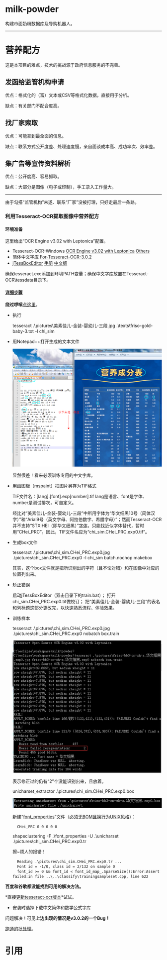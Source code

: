 # milk-powder
构建市面奶粉数据库及导购机器人。

---
# 营养配方 #
这是本项目的难点，技术的挑战源于政府信息服务的不完善。

## 发函给监管机构申请 ##
优点：格式化的（富）文本或CSV等格式化数据，直接用于分析。

缺点：有关部门不配合度高。

## 找厂家索取 ##
优点：可能拿到最全面的信息。

缺点：联系方式公开度差、处理速度慢，亲自面谈成本高、成功率次、效率差。

## 集广告等宣传资料解析 ##
优点：公开度高、容易抓取。

缺点：大部分是图像（电子或印制），手工录入工作量大。

---
由于勾搭“监管机构”未遂、联系“厂家”没被打理，只好走最后一条路。
### 利用Tesseract-OCR提取图像中营养配方 ###

#### 环境准备 ####
这里给出“OCR Engine v3.02 with Leptonica”配置。

- Tesseract-OCR-Windows [OCR Engine v3.02 with Leptonica][0] [Others][1]
- 简体中文字库 [For-Tesseract-OCR-3.0.2][2]
- [jTessBoxEditor][3] [手册][8] [中文版][9]

确保tesseract.exe添加到环境PATH变量；确保中文字库放置在Tesseract-OCR\tessdata目录下。

#### [详细步骤][7] ####
**绕过啰嗦**[点这里](#goto-success-test)。

- 执行

	tesseract .\pictures\美素佳儿-金装-婴幼儿-三段.jpg .\texts\friso-gold-baby-3.txt -l chi_sim

- 用Notepad++打开生成的文本文件

	![](./pictures/初始OCR结果.png "初始OCR结果")

	显然很差！看来必须训练专用的中文字库。

- 用画图板（mspaint）把图片另存为TIF格式

	TIF文件名：[lang].[font].exp[number].tif
	lang是语言、font是字体、number是测试排次，可自定义。

	经比对“美素佳儿-金装-婴幼儿-三段”中所用字体为“华文细黑10号（简体汉字）”和“Arial9号（英文字母、阿拉伯数字、希腊字母）”；然而Tesseract-OCR并不支持“STXIHEI（即华文细黑）”[字体][4]，只能找近似字体替代，暂时用“CHei_PRC”。因此，TIF文件名应为“chi\_sim.CHei\_PRC.exp0.tif”。

- 生成box文件

	tesseract .\pictures\chi\_sim.CHei\_PRC.exp0.jpg .\pictures\chi\_sim.CHei\_PRC.exp0 -l chi\_sim batch.nochop makebox

	其实，这个box文件就是把所识别出的字符（且不论对错）和在图像中对应的位置列出来。

- 矫正错误

	启动jTessBoxEditor（双击目录下的train.bat）；
	打开chi\_sim.CHei\_PRC.exp0.tif做校订；
	把“美素佳儿-金装-婴幼儿-三段”的表名和列标题这部分更改完，以快速熟悉流程、体验效果。

- 训练样本

	tesseract .\pictures\chi\_sim.CHei\_PRC.exp0.jpg .\pictures\chi\_sim.CHei\_PRC.exp0 nobatch box.train

	![](./pictures/初次修正后BOX检查结果.png)

	表示修正过的仍有“2”个没能识别出来，且放着。

	unicharset_extractor .\pictures\chi_sim.CHei_PRC.exp0.box

	![](./pictures/初次修正后UNICODE字符集抽取结果.png)

	新建“[font_properties][5]”文件（[必须无BOM且换行为UNIX风格][6]）：

		CHei_PRC 0 0 0 0 0

	shapeclustering -F .\font\_properties -U .\unicharset .\pictures\chi\_sim.CHei_PRC.exp0.tr

	擦~烦人的报错！

		Reading .\pictures\chi_sim.CHei_PRC.exp0.tr ...
		Font id = -1/0, class id = 2/132 on sample 0
		font_id >= 0 && font_id < font_id_map_.SparseSize():Error:Assert failed:in file ..\..\classify\trainingsampleset.cpp, line 622

**百度和谷歌都没能找到可用的解决方法。**

*直接[更新tesseract-ocr版本](https://digi.bib.uni-mannheim.de/tesseract/tesseract-ocr-setup-4.00.00dev.exe "Tesseract-OCRv4-Windows64")*试试。

- 安装时选择下载中文简体和数学公式字库

问题解决！可见**上边出现的情况是v3.0.2的一个Bug！**

[跑通的批处理](id:goto-success-test)。

# 引用 #
[0]: http://www.softpedia.com/get/Programming/Other-Programming-Files/Tesseract-OCR.shtml "Tesseract-OCR-Windows"
[1]: https://digi.bib.uni-mannheim.de/tesseract/ "Tesseract-OCR-Windows"
[2]: https://sourceforge.net/projects/tesseract-ocr-alt/files/tesseract-ocr-3.02.chi_sim.tar.gz "For-Tesseract-OCR-3.0.2"
[3]: http://www.softpedia.com/get/Multimedia/Graphic/Graphic-Others/jTessBoxEditor.shtml "jTessBoxEditor"
[4]: https://raw.githubusercontent.com/tesseract-ocr/langdata/master/font_properties "Fonts Supported By Tesseract-OCR"
[5]: https://github.com/tesseract-ocr/tesseract/wiki/Training-Tesseract-3.00–3.02#font_properties-new-in-301 "font properties"
[6]: https://github.com/tesseract-ocr/tesseract/wiki/Training-Tesseract-3.00–3.02#requirements-for-text-input-files "font properties"
[7]: https://github.com/tesseract-ocr/tesseract/wiki/Training-Tesseract-3.00–3.02 "手册"
[8]: http://vietocr.sourceforge.net/training.html "jTessBoxEditor-training"
[9]: ./jTessBoxEditor训练手册中文版.md